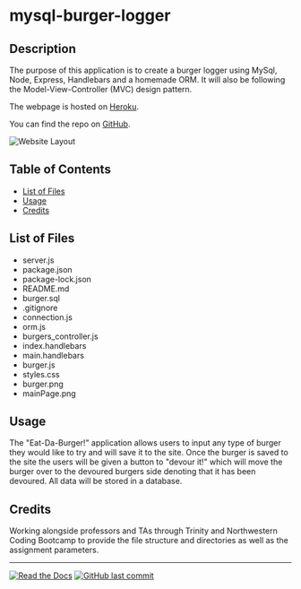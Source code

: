 # mysql-burger-logger

## Description 

The purpose of this application is to create a burger logger using MySql, Node, Express, Handlebars and a homemade ORM. It will also be following the Model-View-Controller (MVC) design pattern.

The webpage is hosted on [Heroku](https://).

You can find the repo on [GitHub](https://github.com/Rconat/mysql-burger-logger).

![Website Layout](public/assets/mainPage.png)

## Table of Contents

* [List of Files](#List-of-Files)
* [Usage](#usage)
* [Credits](#credits)

## List of Files

<ul>
    <li>server.js</li>
    <li>package.json</li>
    <li>package-lock.json</li>
    <li>README.md</li>
    <li>burger.sql</li>
    <li>.gitignore</li>
    <li>connection.js</li>
    <li>orm.js</li>
    <li>burgers_controller.js</li>
    <li>index.handlebars</li>
    <li>main.handlebars</li>
    <li>burger.js</li>
    <li>styles.css</li>
    <li>burger.png</li>
    <li>mainPage.png</li>
</ul>

## Usage 

The "Eat-Da-Burger!" application allows users to input any type of burger they would like to try and will save it to the site. Once the burger is saved to the site the users will be given a button to "devour it!" which will move the burger over to the devoured burgers side denoting that it has been devoured. All data will be stored in a database. 

## Credits

Working alongside professors and TAs through Trinity and Northwestern Coding Bootcamp to provide the file structure and directories as well as the assignment parameters.

---

[![Read the Docs](https://readthedocs.org/projects/yt2mp3/badge/?version=latest)](https://yt2mp3.readthedocs.io/en/latest/?badge=latest)
[![GitHub last commit](https://img.shields.io/github/last-commit/google/skia.svg?style=flat)]()